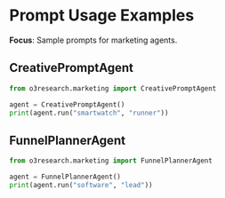 # Prompt Usage Examples

**Focus**: Sample prompts for marketing agents.

## CreativePromptAgent

```python
from o3research.marketing import CreativePromptAgent

agent = CreativePromptAgent()
print(agent.run("smartwatch", "runner"))
```

## FunnelPlannerAgent

```python
from o3research.marketing import FunnelPlannerAgent

agent = FunnelPlannerAgent()
print(agent.run("software", "lead"))
```
